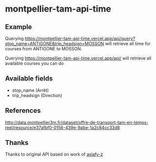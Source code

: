 # montpellier-tam-api-time

## Example

Querying https://montpellier-tam-api-time.vercel.app/api/query?stop_name=ANTIGONE&trip_headsign=MOSSON will retrieve all time for courses from ANTIGONE to MOSSON.

Querying https://montpellier-tam-api-time.vercel.app/api/ will retrieve all available courses you can do


## Available fields

- stop_name (Arrêt)
- trip_headsign (Direction)

## References

http://data.montpellier3m.fr/dataset/offre-de-transport-tam-en-temps-reel/resource/e37afbf0-0156-439e-9abe-1a2c84cc33d8


## Thanks

Thanks to original API based on work of [aslafy-z](https://github.com/aslafy-z/montpellier-tam-api)
